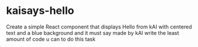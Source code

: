 # kaisays-hello
Create a simple React component that displays Hello from kAI with centered text and a blue background and it must say made by kAI write the least amount of code u can to do this task
